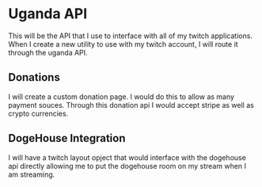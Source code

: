 # Uganda API

This will be the API that I use to interface with all of my twitch applications.  When I create a new utility to use with my twitch account, I will route it through the uganda API.

## Donations
I will create a custom donation page.  I would do this to allow as many payment souces.  Through this donation api I would accept stripe as well as crypto currencies.

## DogeHouse Integration
I will have a twitch layout opject that would interface with the dogehouse api directly allowing me to put the dogehouse room on my stream when I am streaming.
